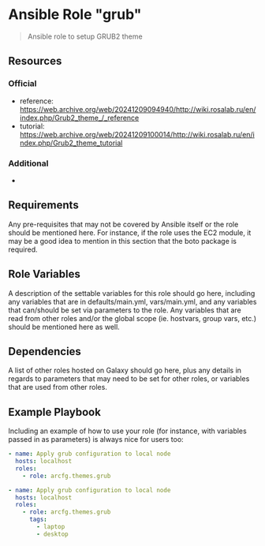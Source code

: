 # Ansible Role "grub"

> Ansible role to setup GRUB2 theme

## Resources

### Official

- reference: https://web.archive.org/web/20241209094940/http://wiki.rosalab.ru/en/index.php/Grub2_theme_/_reference
- tutorial: https://web.archive.org/web/20241209100014/http://wiki.rosalab.ru/en/index.php/Grub2_theme_tutorial

### Additional

-

## Requirements

Any pre-requisites that may not be covered by Ansible itself or the role should be mentioned here. For instance, if the
role uses the EC2 module, it may be a good idea to mention in this section that the boto package is required.

## Role Variables

A description of the settable variables for this role should go here, including any variables that are in
defaults/main.yml, vars/main.yml, and any variables that can/should be set via parameters to the role. Any variables
that are read from other roles and/or the global scope (ie. hostvars, group vars, etc.) should be mentioned here as
well.

## Dependencies

A list of other roles hosted on Galaxy should go here, plus any details in regards to parameters that may need to be set
for other roles, or variables that are used from other roles.

## Example Playbook

Including an example of how to use your role (for instance, with variables passed in as parameters) is always nice for
users too:

```yaml
- name: Apply grub configuration to local node
  hosts: localhost
  roles:
    - role: arcfg.themes.grub
```

```yaml
- name: Apply grub configuration to local node
  hosts: localhost
  roles:
    - role: arcfg.themes.grub
      tags:
        - laptop
        - desktop
```
